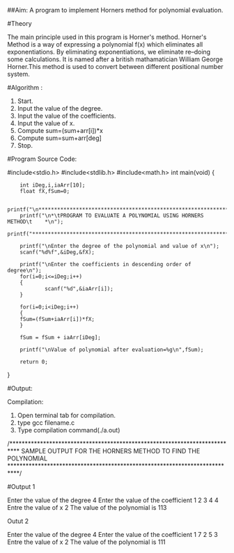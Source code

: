 ##Aim: A program to implement Horners method for polynomial evaluation.

#Theory

The main principle used in this program is Horner's method. Horner's Method is a way of expressing a polynomial f(x) which eliminates all exponentiations.  By eliminating exponentiations, we eliminate re–doing some calculations. It is named after a british mathamatician William George Horner.This method is used to convert between different positional number system.

#Algorithm :

1. Start.
2. Input the value of the degree.
3. Input the value of the coefficients.
4. Input the value of x.
5. Compute sum=(sum+arr[i])*x
6. Compute sum=sum+arr[deg]
7. Stop.

#Program Source Code:

#include<stdio.h>
#include<stdlib.h>
#include<math.h>
int main(void)
{

        int iDeg,i,iaArr[10];
        float fX,fSum=0;

        printf("\n*********************************************************************");
        printf("\n*\tPROGRAM TO EVALUATE A POLYNOMIAL USING HORNERS METHOD\t    *\n");
        printf("*********************************************************************");

        printf("\nEnter the degree of the polynomial and value of x\n");
        scanf("%d%f",&iDeg,&fX);

        printf("\nEnter the coefficients in descending order of degree\n");
        for(i=0;i<=iDeg;i++)
        {
                scanf("%d",&iaArr[i]);
        }

        for(i=0;i<iDeg;i++)
        {
		fSum=(fSum+iaArr[i])*fX;
        }

        fSum = fSum + iaArr[iDeg];

        printf("\nValue of polynomial after evaluation=%g\n",fSum);

        return 0;
}

#Output:

Compilation:
1. Open terminal tab for compilation.
2. type gcc filename.c
3. Type compilation command(./a.out)

/***************************************************************************
       SAMPLE OUTPUT FOR THE HORNERS METHOD TO FIND THE POLYNOMIAL
***************************************************************************/

#Output 1

Enter the value of the degree
4
Enter the value of the coefficient
1 2 3 4 4
Entre the value of x
2
The value of the polynomial is 113

Outut 2

Enter the value of the degree
4
Enter the value of the coefficient
1 7 2 5 3 
Entre the value of x
2
The value of the polynomial is 111
